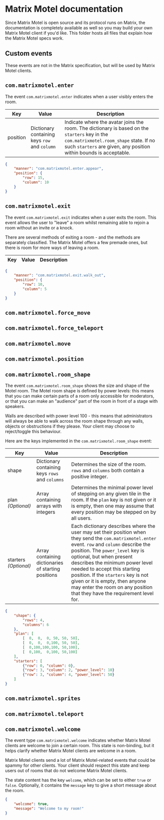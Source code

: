 # Matrix Motel documentation

Since Matrix Motel is open source and its protocol runs on Matrix, the documentation is completely available as well so you may build your own Matrix Motel client if you'd like. This folder hosts all files that explain how the Matrix Motel specs work.

## Custom events

These events are not in the Matrix specification, but will be used by Matrix Motel clients.

## `com.matrixmotel.enter`

The event `com.matrixmotel.enter` indicates when a user visibly enters the room.

| Key | Value | Description |
|---|---|---|
| position | Dictionary containing keys `row` and `column` | Indicate where the avatar joins the room. The dictionary is based on the `starters` key in the `com.matrixmotel.room_shape` state. If no such `starters` are given, any position within bounds is acceptable. |

```json
{
    "manner": "com.matrixmotel.enter.appear",
    "position": {
        "row": 15,
        "column": 10
    }
}
```

## `com.matrixmotel.exit`

The event `com.matrixmotel.exit` indicates when a user exits the room. This event allows the user to "leave" a room whilst remaining able to rejoin a room without an invite or a knock.

There are several methods of exiting a room - and the methods are separately classified. The Matrix Motel offers a few premade ones, but there is room for more ways of leaving a room.

| Key | Value | Description |
|-----|-------|-------------|

```json
{
    "manner": "com.matrixmotel.exit.walk_out",
    "position": {
        "row": 10,
        "column": 5
    }
}
```

## `com.matrixmotel.force_move`

## `com.matrixmotel.force_teleport`

## `com.matrixmotel.move`

## `com.matrixmotel.position`

## `com.matrixmotel.room_shape`

The event `com.matrixmotel.room_shape` shows the size and shape of the Motel room. The Motel room shape is defined by power levels: this means that you can make certain parts of a room only accessible for moderators, or that you can make an "audience" part of the room in front of a stage with speakers.

Walls are described with power level 100 - this means that administrators will always be able to walk across the room shape through any walls, objects or obstructions if they please. Your client may choose to reject/toggle this behaviour.

Here are the keys implemented in the `com.matrixmotel.room_shape` event:

| Key | Value | Description |
|-----|-------|-------------|
| shape | Dictionary containing keys `rows` and `columns` | Determines the size of the room. `rows` and `columns` both contain a positive integer. |
| plan _(Optional)_ | Array containing arrays with integers | Determines the minimal power level of stepping on any given tile in the room.  If the `plan` key is not given or it is empty, then one may assume that every position may be stepped on by all users. |
| starters _(Optional)_ | Array containing dictionaries of starting positions | Each dictionary describes where the user may set their position when they send the `com.matrixmotel.enter` event. `row` and `column` describe the position. The `power_level` key is optional, but when present describes the minimum power level needed to accept this starting position. If the `starters` key is not given or it is empty, then anyone may enter the room on any position that they have the requirement level for. |

```json
{
    "shape": {
        "rows": 4,
        "columns": 6
    },
    "plan": [
        [  0,  0,  0, 50, 50, 50],
        [  0,  0,  0,100, 50, 50],
        [  0,100,100,100, 50,100],
        [  0,100,  0,100, 50,100]
    ],
    "starters": [
        {"row": 0, "column": 0},
        {"row": 3, "column": 2, "power_level": 10}
        {"row": 3, "column": 4, "power_level": 50}
    ]
}
```

## `com.matrixmotel.sprites`

## `com.matrixmotel.teleport`

## `com.matrixmotel.welcome`

The event type `com.matrixmotel.welcome` indicates whether Matrix Motel clients are welcome to join a certain room. This state is non-binding, but it helps clarify whether Matrix Motel clients are welcome in a room.

Matrix Motel clients send a lot of Matrix Motel-related events that could be spammy for other clients. Your client should respect this state and keep users out of rooms that do not welcome Matrix Motel clients.

The state content has the key `welcome`, which can be set to either `true` or `false`. Optionally, it contains the `message` key to give a short message about the room.

```json
{
    "welcome": true,
    "message": "Welcome to my room!"
}
```
